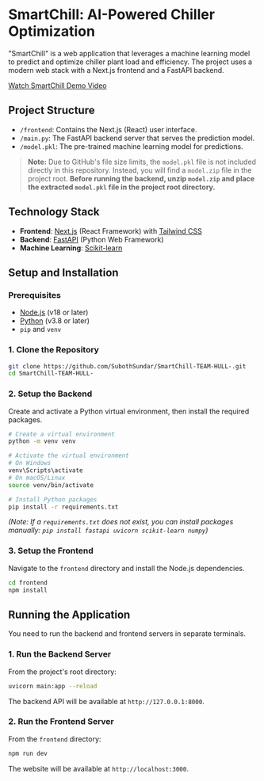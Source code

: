 # SmartChill: AI-Powered Chiller Optimization

"SmartChill" is a web application that leverages a machine learning model to predict and optimize chiller plant load and efficiency. The project uses a modern web stack with a Next.js frontend and a FastAPI backend.

 [Watch SmartChill Demo Video](https://drive.google.com/file/d/1pYGgw7yQLmCpldRdt7CkhEALiscemWwX/view?usp=sharing)

## Project Structure

-   `/frontend`: Contains the Next.js (React) user interface.
-   `/main.py`: The FastAPI backend server that serves the prediction model.
-   `/model.pkl`: The pre-trained machine learning model for predictions.

> **Note:**
> Due to GitHub's file size limits, the `model.pkl` file is not included directly in this repository. Instead, you will find a `model.zip` file in the project root. **Before running the backend, unzip `model.zip` and place the extracted `model.pkl` file in the project root directory.**

## Technology Stack

-   **Frontend**: [Next.js](https://nextjs.org/) (React Framework) with [Tailwind CSS](https://tailwindcss.com/)
-   **Backend**: [FastAPI](https://fastapi.tiangolo.com/) (Python Web Framework)
-   **Machine Learning**: [Scikit-learn](https://scikit-learn.org/)

## Setup and Installation

### Prerequisites

-   [Node.js](https://nodejs.org/) (v18 or later)
-   [Python](https://www.python.org/) (v3.8 or later)
-   `pip` and `venv`

### 1. Clone the Repository

```bash
git clone https://github.com/SubothSundar/SmartChill-TEAM-HULL-.git
cd SmartChill-TEAM-HULL-
```

### 2. Setup the Backend

Create and activate a Python virtual environment, then install the required packages.

```bash
# Create a virtual environment
python -m venv venv

# Activate the virtual environment
# On Windows
venv\Scripts\activate
# On macOS/Linux
source venv/bin/activate

# Install Python packages
pip install -r requirements.txt
```

*(Note: If a `requirements.txt` does not exist, you can install packages manually: `pip install fastapi uvicorn scikit-learn numpy`)*

### 3. Setup the Frontend

Navigate to the `frontend` directory and install the Node.js dependencies.

```bash
cd frontend
npm install
```

## Running the Application

You need to run the backend and frontend servers in separate terminals.

### 1. Run the Backend Server

From the project's root directory:

```bash
uvicorn main:app --reload
```

The backend API will be available at `http://127.0.0.1:8000`.

### 2. Run the Frontend Server

From the `frontend` directory:

```bash
npm run dev
```

The website will be available at `http://localhost:3000`.
